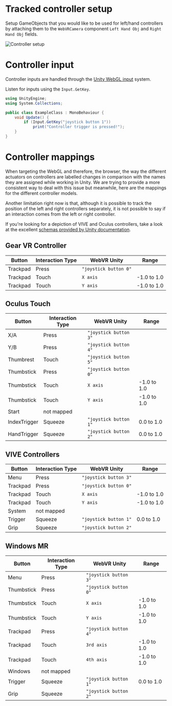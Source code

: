 # Tracked controller setup

Setup GameObjects that you would like to be used for left/hand controllers by attaching 
them to the `WebVRCamera` component `Left Hand Obj` and `Right Hand Obj` fields.

![Controller setup](https://raw.githubusercontent.com/caseyyee/unity-webvr-export/master/Docs/images/attach-controllers.gif)

# Controller input

Controller inputs are handled through the [Unity WebGL input](https://docs.unity3d.com/Manual/webgl-input.html) system.

Listen for inputs using the `Input.GetKey`.


```c#
using UnityEngine;
using System.Collections;

public class ExampleClass : MonoBehaviour {
    void Update() {
        if (Input.GetKey("joystick button 1"))
            print("Controller trigger is pressed!");
    }
}
```

# Controller mappings

When targeting the WebGL and therefore, the browser, the way the different actuators on controllers are labelled changes in comparison with the names they are assigned while working in Unity. We are trying to provide a more consistent way to deal with this issue but meanwhile, here are the mappings for the different controller models.

Another limitation right now is that, although it is possible to track the position of the left and right controllers separately, it is not possible to say if an interaction comes from the left or right controller.

If you're looking for a depiction of VIVE and Oculus controllers, take a look at the excellent [schemas provided by Unity documentation](https://docs.unity3d.com/Manual/OpenVRControllers.html).

## Gear VR Controller

Button | Interaction Type | WebVR Unity | Range  
--------|-----------------|---------------|------
Trackpad| Press | `"joystick button 0"` |
Trackpad | Touch | `X axis` | -1.0 to 1.0
Trackpad | Touch | `Y axis` | -1.0 to 1.0

## Oculus Touch

Button | Interaction Type | WebVR Unity | Range  
--------|-----------------|---------------|------
X/A | Press | `"joystick button 3"` |
Y/B | Press | `"joystick button 4"` |
Thumbrest | Touch | `"joystick button 5"` |
Thumbstick | Press | `"joystick button 0"` |
Thumbstick | Touch | `X axis` | -1.0 to 1.0
Thumbstick | Touch | `Y axis` | -1.0 to 1.0
Start | not mapped ||
IndexTrigger | Squeeze | `"joystick button 1"` | 0.0 to 1.0
HandTrigger | Squeeze | `"joystick button 2"` | 0.0 to 1.0 

## VIVE Controllers

Button | Interaction Type | WebVR Unity | Range  
--------|-----------------|---------------|------
Menu | Press | `"joystick button 3"` |
Trackpad| Press | `"joystick button 0"` |
Trackpad | Touch | `X axis` | -1.0 to 1.0
Trackpad | Touch | `Y axis` | -1.0 to 1.0
System | not mapped ||
Trigger | Squeeze | `"joystick button 1"` | 0.0 to 1.0
Grip | Squeeze | `"joystick button 2"` |

## Windows MR

Button | Interaction Type | WebVR Unity | Range  
--------|-----------------|---------------|------
Menu | Press | `"joystick button 3"` |
Thumbstick | Press | `"joystick button 0"` |
Thumbstick | Touch | `X axis` | -1.0 to 1.0
Thumbstick | Touch | `Y axis` | -1.0 to 1.0
Trackpad| Press | `"joystick button 4"` |
Trackpad | Touch | `3rd axis` | -1.0 to 1.0
Trackpad | Touch | `4th axis` | -1.0 to 1.0
Windows | not mapped ||
Trigger | Squeeze | `"joystick button 1"` | 0.0 to 1.0
Grip | Squeeze | `"joystick button 2"` |
